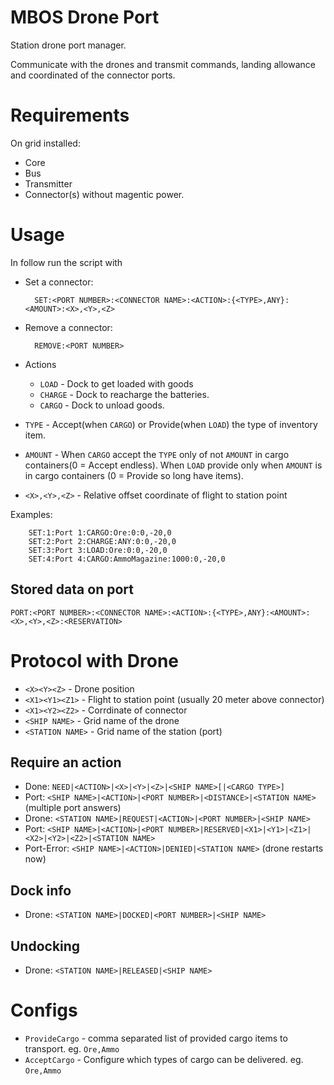 # MBOS Drone Port
Station drone port manager.

Communicate with the drones and transmit commands, landing allowance and coordinated of the connector ports.


# Requirements
On grid installed:
* Core
* Bus
* Transmitter
* Connector(s) without magentic power.

# Usage
In follow run the script with

* Set a connector:

		SET:<PORT NUMBER>:<CONNECTOR NAME>:<ACTION>:{<TYPE>,ANY}:<AMOUNT>:<X>,<Y>,<Z>

* Remove a connector:

		REMOVE:<PORT NUMBER>

* Actions
	* `LOAD` - Dock to get loaded with goods
	* `CHARGE` - Dock to reacharge the batteries.
	* `CARGO` - Dock to unload goods.
* `TYPE` - Accept(when `CARGO`) or Provide(when `LOAD`) the type of inventory item.
* `AMOUNT` - When `CARGO` accept the `TYPE` only of not `AMOUNT` in cargo containers(0 = Accept
  endless). When `LOAD` provide only when `AMOUNT` is in cargo containers (0 = Provide so long
  have items).
* `<X>,<Y>,<Z>` - Relative offset coordinate of flight to station point

Examples:

		SET:1:Port 1:CARGO:Ore:0:0,-20,0
		SET:2:Port 2:CHARGE:ANY:0:0,-20,0
		SET:3:Port 3:LOAD:Ore:0:0,-20,0
		SET:4:Port 4:CARGO:AmmoMagazine:1000:0,-20,0

## Stored data on port

	PORT:<PORT NUMBER>:<CONNECTOR NAME>:<ACTION>:{<TYPE>,ANY}:<AMOUNT>:<X>,<Y>,<Z>:<RESERVATION>

# Protocol with Drone

* `<X><Y><Z>` - Drone position
* `<X1><Y1><Z1>` - Flight to station point (usually 20 meter above connector)
* `<X1><Y2><Z2>` - Corrdinate of connector
* `<SHIP NAME>` - Grid name of the drone
* `<STATION NAME>` - Grid name of the station (port)

## Require an action

* Done: `NEED|<ACTION>|<X>|<Y>|<Z>|<SHIP NAME>[|<CARGO TYPE>]`
* Port: `<SHIP NAME>|<ACTION>|<PORT NUMBER>|<DISTANCE>|<STATION NAME>` (multiple port answers)
* Drone: `<STATION NAME>|REQUEST|<ACTION>|<PORT NUMBER>|<SHIP NAME>`
* Port: `<SHIP NAME>|<ACTION>|<PORT NUMBER>|RESERVED|<X1>|<Y1>|<Z1>|<X2>|<Y2>|<Z2>|<STATION NAME>`
* Port-Error: `<SHIP NAME>|<ACTION>|DENIED|<STATION NAME>` (drone restarts now)

## Dock info

* Drone: `<STATION NAME>|DOCKED|<PORT NUMBER>|<SHIP NAME>`

## Undocking

* Drone: `<STATION NAME>|RELEASED|<SHIP NAME>`

# Configs
* `ProvideCargo` - comma separated list of provided cargo items to transport. eg. `Ore,Ammo`
* `AcceptCargo` - Configure which types of cargo can be delivered. eg. `Ore,Ammo`